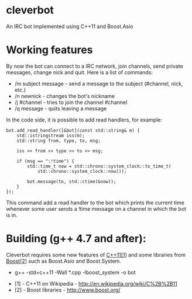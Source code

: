cleverbot
=========

An IRC bot implemented using C++11 and Boost.Asio

Working features
=========

By now the bot can connect to a IRC network, join channels, send private 
messages, change nick and quit. Here is a list of commands:

* /m subject message - send a message to the subject (#channel, nick, etc.)
* /n newnick         - changes the bot's nickname
* /j #channel        - tries to join the channel #channel
* /q message         - quits leaving a message

In the code side, it is possible to add read handlers, for example:

```
bot.add_read_handler([&bot](const std::string& m) {
	std::istringstream iss(m);
	std::string from, type, to, msg;
	
	iss >> from >> type >> to >> msg;
	
	if (msg == ":!time") {
		std::time_t now = std::chrono::system_clock::to_time_t(
			std::chrono::system_clock::now());
			
		bot.message(to, std::ctime(&now));
	}
});
```

This command add a read handler to the bot which prints the current time 
whenever some user sends a !time message on a channel in which the bot is in.

Building (g++ 4.7 and after):
=========

Cleverbot requires some new features of 
[C++11[1]](http://en.wikipedia.org/wiki/C%2B%2B11) and some libraries from 
[Boost[2]](http://www.boost.org/) such as Boost.Asio and Boost.System.

* g++ -std=c++11 -Wall *.cpp -lboost_system -o bot

- [1] - C++11 on Wikipedia - http://en.wikipedia.org/wiki/C%2B%2B11
- [2] - Boost libraries - http://www.boost.org/